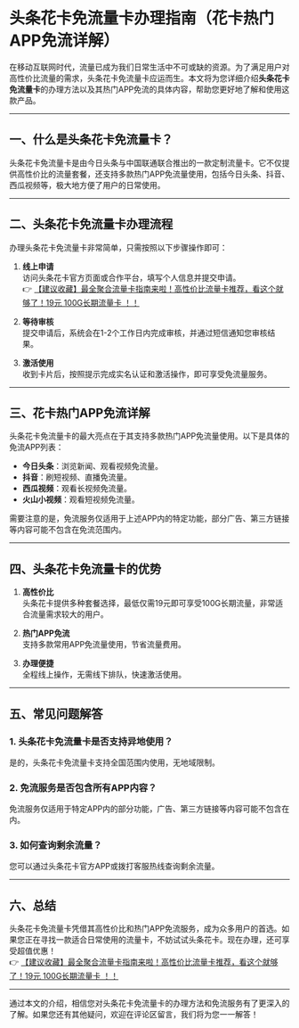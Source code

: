 # 头条花卡免流量卡办理指南（花卡热门APP免流详解）

在移动互联网时代，流量已成为我们日常生活中不可或缺的资源。为了满足用户对高性价比流量的需求，头条花卡免流量卡应运而生。本文将为您详细介绍**头条花卡免流量卡**的办理方法以及其热门APP免流的具体内容，帮助您更好地了解和使用这款产品。

---

## 一、什么是头条花卡免流量卡？

头条花卡免流量卡是由今日头条与中国联通联合推出的一款定制流量卡。它不仅提供高性价比的流量套餐，还支持多款热门APP免流量使用，包括今日头条、抖音、西瓜视频等，极大地方便了用户的日常使用。

---

## 二、头条花卡免流量卡办理流程

办理头条花卡免流量卡非常简单，只需按照以下步骤操作即可：

1. **线上申请**  
   访问头条花卡官方页面或合作平台，填写个人信息并提交申请。  
   👉 [【建议收藏】最全聚合流量卡指南来啦！高性价比流量卡推荐，看这个就够了！19元 100G长期流量卡 ！！](https://bit.ly/Liuliangka)

2. **等待审核**  
   提交申请后，系统会在1-2个工作日内完成审核，并通过短信通知您审核结果。

3. **激活使用**  
   收到卡片后，按照提示完成实名认证和激活操作，即可享受免流量服务。

---

## 三、花卡热门APP免流详解

头条花卡免流量卡的最大亮点在于其支持多款热门APP免流量使用。以下是具体的免流APP列表：

- **今日头条**：浏览新闻、观看视频免流量。
- **抖音**：刷短视频、直播免流量。
- **西瓜视频**：观看长视频免流量。
- **火山小视频**：观看短视频免流量。

需要注意的是，免流服务仅适用于上述APP内的特定功能，部分广告、第三方链接等内容可能不包含在免流范围内。

---

## 四、头条花卡免流量卡的优势

1. **高性价比**  
   头条花卡提供多种套餐选择，最低仅需19元即可享受100G长期流量，非常适合流量需求较大的用户。

2. **热门APP免流**  
   支持多款常用APP免流量使用，节省流量费用。

3. **办理便捷**  
   全程线上操作，无需线下排队，快速激活使用。

---

## 五、常见问题解答

### 1. 头条花卡免流量卡是否支持异地使用？  
是的，头条花卡免流量卡支持全国范围内使用，无地域限制。

### 2. 免流服务是否包含所有APP内容？  
免流服务仅适用于特定APP内的部分功能，广告、第三方链接等内容可能不包含在内。

### 3. 如何查询剩余流量？  
您可以通过头条花卡官方APP或拨打客服热线查询剩余流量。

---

## 六、总结

头条花卡免流量卡凭借其高性价比和热门APP免流服务，成为众多用户的首选。如果您正在寻找一款适合日常使用的流量卡，不妨试试头条花卡。现在办理，还可享受超值优惠！  
👉 [【建议收藏】最全聚合流量卡指南来啦！高性价比流量卡推荐，看这个就够了！19元 100G长期流量卡 ！！](https://bit.ly/Liuliangka)

---

通过本文的介绍，相信您对头条花卡免流量卡的办理方法和免流服务有了更深入的了解。如果您还有其他疑问，欢迎在评论区留言，我们将为您一一解答！